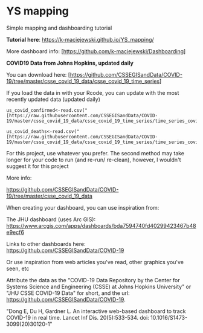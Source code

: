 # YS mapping

Simple mapping and dashboarding tutorial

**Tutorial here**: <https://k-maciejewski.github.io/YS_mapping/>

More dashboard info: [<https://github.com/k-maciejewski/Dashboarding>]

**COVID19 Data from Johns Hopkins, updated daily** 

You can download here: [<https://github.com/CSSEGISandData/COVID-19/tree/master/csse_covid_19_data/csse_covid_19_time_series>]

If you load the data in with your Rcode, you can update with the most recently updated data (updated daily)

```
us_covid_confirmed<-read.csv("[https://raw.githubusercontent.com/CSSEGISandData/COVID-19/master/csse_covid_19_data/csse_covid_19_time_series/time_series_covid19_confirmed_US.csv]")

us_covid_deaths<-read.csv("[https://raw.githubusercontent.com/CSSEGISandData/COVID-19/master/csse_covid_19_data/csse_covid_19_time_series/time_series_covid19_deaths_US.csv]")
```

For this project, use whatever you prefer. The second method may take longer for your code to run (and re-run/ re-clean), however, I wouldn't suggest it for this project

More info:

<https://github.com/CSSEGISandData/COVID-19/tree/master/csse_covid_19_data>

When creating your dashboard, you can use inspiration from:

The JHU dashboard (uses Arc GIS): <https://www.arcgis.com/apps/dashboards/bda7594740fd40299423467b48e9ecf6>

Links to other dashboards here: <https://github.com/CSSEGISandData/COVID-19>

Or use inspiration from web articles you've read, other graphics you've seen, etc

Attribute the data as the "COVID-19 Data Repository by the Center for Systems Science and Engineering (CSSE) at Johns Hopkins University" or "JHU CSSE COVID-19 Data" for short, and the url: <https://github.com/CSSEGISandData/COVID-19>.

"Dong E, Du H, Gardner L. An interactive web-based dashboard to track COVID-19 in real time. Lancet Inf Dis. 20(5):533-534. doi: 10.1016/S1473-3099(20)30120-1"
